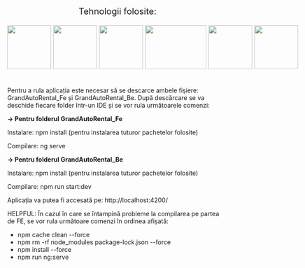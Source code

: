 <p style="font-size: 20px; text-align: center; font-weight:400">Tehnologii folosite:</p>
<div style="display: flex; justify-content: space-between; gap: 5px; margin-bottom:40px">
    <img src="https://angular.io/assets/images/logos/angular/angular.svg" width="100px" height="100px">
    <img src="https://upload.wikimedia.org/wikipedia/commons/6/61/HTML5_logo_and_wordmark.svg" width="100px" height="100px">
    <img src="https://upload.wikimedia.org/wikipedia/commons/d/d5/CSS3_logo_and_wordmark.svg" width="100px" height="100px">
    <img src="https://camo.githubusercontent.com/4df4cf6995f81a77c935c858564a894f16b8e242ef5bbe01d1ca2f40d5991d85/68747470733a2f2f7777772e616e6b69747765626c6f6769632e636f6d2f6a6176617363726970742f6a735f696d672f6a6176617363726970742e706e67" width="140px" height="100px">
    <img src="https://upload.wikimedia.org/wikipedia/commons/4/4c/Typescript_logo_2020.svg" width="100px" height="100px">
    <img src="https://upload.wikimedia.org/wikipedia/commons/d/d9/Node.js_logo.svg" width="100px" height="100px">
</div>


Pentru a rula aplicația este necesar să se descarce ambele fișiere: GrandAutoRental_Fe și GrandAutoRental_Be. 
După descărcare se va deschide fiecare folder într-un IDE și se vor rula următoarele comenzi:


<p ><b>-> Pentru folderul GrandAutoRental_Fe</b> </p>

Instalare:  npm install  (pentru instalarea tuturor pachetelor folosite)

Compilare: ng serve


<p ><b>-> Pentru folderul GrandAutoRental_Be</b> </p>

Instalare: npm install  (pentru instalarea tuturor pachetelor folosite)

Compilare: npm run start:dev


Aplicația va putea fi accesată pe: http://localhost:4200/


HELPFUL:
În cazul în care se întampină probleme la compilarea pe partea de FE, se vor rula următoare comenzi în ordinea afișată:
<ul>
<li> npm cache clean --force </li>
<li>npm rm -rf node_modules package-lock.json --force </li>
<li> npm install --force</li>
<li> npm run ng:serve</li>
</ul>


